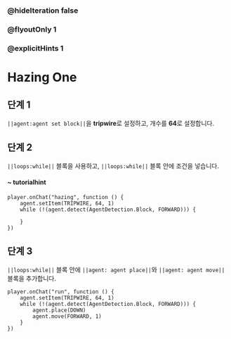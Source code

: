 ### @hideIteration false 
### @flyoutOnly 1
### @explicitHints 1


# Hazing One

## 단계 1
``||agent:agent set block||``을 **tripwire**로 설정하고, 개수를 **64**로 설정합니다.

## 단계 2
``||loops:while||`` 블록을 사용하고, ``||loops:while||`` 블록 안에 조건을 넣습니다.

#### ~ tutorialhint

```blocks
player.onChat("hazing", function () {
    agent.setItem(TRIPWIRE, 64, 1)
    while (!(agent.detect(AgentDetection.Block, FORWARD))) {
    	
    }
})

``` 
## 단계 3
``||loops:while||`` 블록 안에 ``||agent: agent place||``와 ``||agent: agent move||`` 블록을 추가합니다.

```blocks
player.onChat("run", function () {
    agent.setItem(TRIPWIRE, 64, 1)
    while (!(agent.detect(AgentDetection.Block, FORWARD))) {
        agent.place(DOWN)
        agent.move(FORWARD, 1)
    }
})
```

